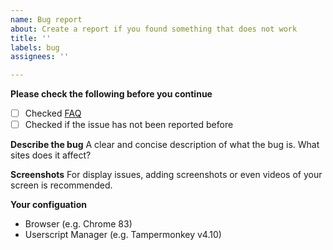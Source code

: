 ```yaml
---
name: Bug report
about: Create a report if you found something that does not work
title: ''
labels: bug
assignees: ''

---
```


**Please check the following before you continue**
- [ ] Checked [FAQ](https://github.com/Bl4Cc4t/GoodTwitter2#faq)
- [ ] Checked if the issue has not been reported before

**Describe the bug**
A clear and concise description of what the bug is.
What sites does it affect?

**Screenshots**
For display issues, adding screenshots or even videos of your screen is recommended.

**Your configuation**
 - Browser (e.g. Chrome 83)
 - Userscript Manager (e.g. Tampermonkey v4.10)
